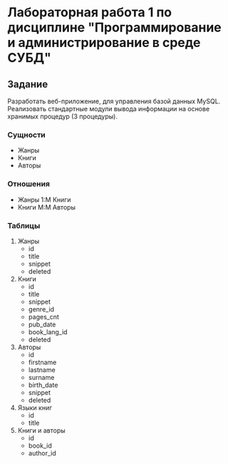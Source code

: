 # Лабораторная работа 1 по дисциплине "Программирование и администрирование в среде СУБД"

## Задание
Разработать веб-приложение, для управления базой данных MySQL.
Реализовать стандартные модули вывода информации на основе хранимых процедур (3 процедуры).

### Сущности
- Жанры
- Книги
- Авторы

### Отношения
- Жанры 1:M Книги
- Книги M:M Авторы

### Таблицы
1. Жанры
	- id
	- title
	- snippet
	- deleted
2. Книги
	- id
	- title
	- snippet
	- genre_id
	- pages_cnt
	- pub_date
	- book_lang_id
	- deleted
3. Авторы
	- id
	- firstname
	- lastname
	- surname
	- birth_date
	- snippet
	- deleted
4. Языки книг
	- id
	- title
5. Книги и авторы
	- id
	- book_id
	- author_id
